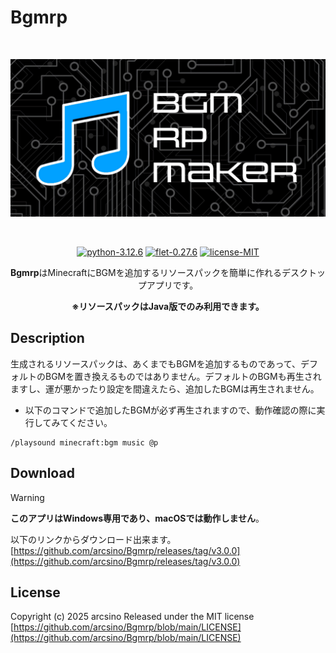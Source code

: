 # Bgmrp
<div align="center">
    <br>
        <p>
        <img src="https://raw.githubusercontent.com/arcsino/Bgmrp/main/src/assets/images/wp.png" width="600" alt="Bgmrp">
        </p>
    <br>
    <p>
        <a href="https://www.python.org/downloads/release/python-3126/" target="_blank" rel="noopener noreferrer"><img src="https://img.shields.io/badge/python-3.12.6-blue" alt="python-3.12.6"></a>
        <a href="https://flet.dev/" target="_blank" rel="noopener noreferrer"><img src="https://img.shields.io/badge/flet-0.27.6-ff1463" alt="flet-0.27.6"></a>
        <a href="#" target="_blank" rel="noopener noreferrer"><img src="https://img.shields.io/badge/license-MIT-green" alt="license-MIT"></a>
    </p>
    <p><b>Bgmrp</b>はMinecraftにBGMを追加するリソースパックを簡単に作れるデスクトップアプリです。</p>
    <p><b>※リソースパックはJava版でのみ利用できます。</b></p>
</div>

## Description
生成されるリソースパックは、あくまでもBGMを追加するものであって、デフォルトのBGMを置き換えるものではありません。デフォルトのBGMも再生されますし、運が悪かったり設定を間違えたら、追加したBGMは再生されません。<br>
- 以下のコマンドで追加したBGMが必ず再生されますので、動作確認の際に実行してみてください。
```
/playsound minecraft:bgm music @p
```

## Download
> [!WARNING]
> <b>このアプリはWindows専用であり、macOSでは動作しません</b>。

以下のリンクからダウンロード出来ます。<br>
[https://github.com/arcsino/Bgmrp/releases/tag/v3.0.0](https://github.com/arcsino/Bgmrp/releases/tag/v3.0.0)

## License
Copyright (c) 2025 arcsino
Released under the MIT license<br>
[https://github.com/arcsino/Bgmrp/blob/main/LICENSE](https://github.com/arcsino/Bgmrp/blob/main/LICENSE)
